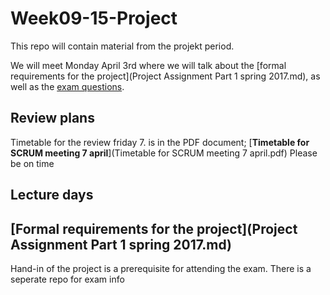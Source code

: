 # Week09-15-Project
This repo will contain material from the projekt period.

We will meet Monday April 3rd where we will talk about the [formal requirements for the project](Project Assignment Part 1 spring 2017.md), as well as the [exam questions](https://github.com/cphdat2sem2017-Cos/Week16-17-Exam/blob/master/COS%20-%20First%20Year%20Exam%20June%202017%20-%20Exam%20questions.pdf). 

## Review plans
Timetable for the review friday 7. is in the PDF document; [**Timetable for SCRUM meeting 7 april**](Timetable for SCRUM meeting 7 april.pdf)
Please be on time


## Lecture days

## [Formal requirements for the project](Project Assignment Part 1 spring 2017.md)
Hand-in of the project is a prerequisite for attending the exam. There is a seperate repo for exam info
